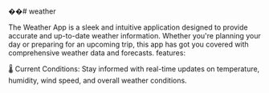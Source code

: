 ��#   w e a t h e r

The Weather App is a sleek and intuitive application designed to provide accurate and up-to-date weather information. Whether you're planning your day or preparing for an upcoming trip, this app has got you covered with comprehensive weather data and forecasts.
features:

🌡️ Current Conditions: Stay informed with real-time updates on temperature, humidity, wind speed, and overall weather conditions. 
 
 
